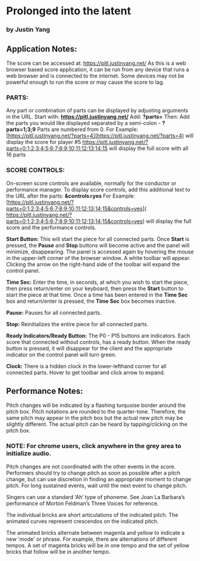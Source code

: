# Prolonged into the latent
### by Justin Yang

## **Application Notes:**
The score can be accessed at: https://pitl.justinyang.net/
As this is a web browser based score application, it can be run from any device that runs a web browser and is connected to the internet. Some devices may not be powerful enough to run the score or may cause the score to lag.

### **PARTS:**
Any part or combination of parts can be displayed by adjusting arguments in the URL.
Start with: **https://pitl.justinyang.net/**
Add: **?parts=**
Then: Add the parts you would like displayed separated by a semi-colon - **?parts=1;3;9**
Parts are numbered from 0.
For Example: [https://pitl.justinyang.net/?parts=4](https://pitl.justinyang.net/?parts=4) will display the score for player #5
https://pitl.justinyang.net/?parts=0;1;2;3;4;5;6;7;8;9;10;11;12;13;14;15 will display the full score with all 16 parts

### **SCORE CONTROLS:**
On-screen score controls are available, normally for the conductor or performance manager.
To display score controls, add this additional text to the URL after the parts: **&controls=yes**
For Example: [https://pitl.justinyang.net/?parts=0;1;2;3;4;5;6;7;8;9;10;11;12;13;14;15&controls=yes]( https://pitl.justinyang.net/?parts=0;1;2;3;4;5;6;7;8;9;10;11;12;13;14;15&controls=yes) will display the full score and the performance controls.

**Start Button:** This will start the piece for all connected parts. Once **Start** is pressed, the **Pause** and **Stop** buttons will become active and the panel will minimize, disappearing. The panel is accessed again by hovering the mouse in the upper-left corner of the browser window. A white toolbar will appear. Clicking the arrow on the right-hand side of the toolbar will expand the control panel.

**Time Sec:** Enter the time, in seconds, at which you wish to start the piece, then press return/enter on your keyboard, then press the **Start** button to start the piece at that time. Once a time has been entered in the **Time Sec** box and return/enter is pressed, the **Time Sec** box becomes inactive.

**Pause:** Pauses for all connected parts.

**Stop:** Reinitializes the entire piece for all connected parts.

**Ready Indicators/Ready Button:** The P0 - P15 buttons are indicators. Each score that connected without controls, has a ready button. When the ready button is pressed, it will disappear for the client and the appropriate indicator on the control panel will turn green.

**Clock:** There is a hidden clock in the lower-lefthand corner for all connected parts. Hover to get toolbar and click arrow to expand.

## **Performance Notes:**
Pitch changes will be indicated by a flashing turquoise border around the pitch box.
Pitch notations are rounded to the quarter-tone. Therefore, the same pitch may appear in the pitch box but the actual new pitch may be slightly different.
The actual pitch can be heard by tapping/clicking on the pitch box.
### **NOTE:** For chrome users, click anywhere in the grey area to initialize audio.
Pitch changes are not coordinated with the other events in the score. Performers should try to change pitch as soon as possible after a pitch change, but can use discretion in finding an appropriate moment to change pitch. For long sustained events, wait until the next event to change pitch.

Singers can use a standard ‘Ah’ type of phoneme. See Joan La Barbara’s performance of Morton Feldman’s Three Voices for reference.

The individual bricks are short articulations of the indicated pitch.
The animated curves represent crescendos on the indicated pitch.

The animated bricks alternate between magenta and yellow to indicate a new 'mode' or phrase. For example, there are alternations of different tempos. A set of magenta bricks will be in one tempo and the set of yellow bricks that follow will be in another tempo.


















